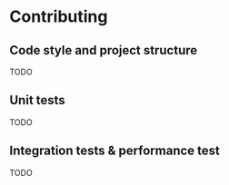 # Contributing

## Code style and project structure
TODO


## Unit tests
TODO


## Integration tests & performance test
 TODO

